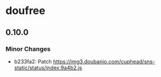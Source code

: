 # doufree

## 0.10.0

### Minor Changes

- b233fa2: Patch https://img3.doubanio.com/cuphead/sns-static/status/index.9a4b2.js

